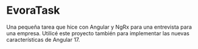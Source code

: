 # EvoraTask
[//]: # (Description)
Una pequeña tarea que hice con Angular y NgRx para una entrevista para una empresa. Utilicé este proyecto también para implementar las nuevas características de Angular 17.
